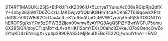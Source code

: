 $START$1MASUKJ23jS+EtPkUFrxK2096lU+5LdryaTYunuXc036eRGIpRjs2dfXY+4nby363hW7D6ZCKzLLMKDwjvzfrQkhKGHm1t4aADKhE7T6I9qowkXPrzddGKzV3QWBiR2OkOax4ntLirK2uf6eAUpGcMVWOyqVy0roRjS5fOSQNOYrhEROTSg/kxY7m5zDPW3B2ljon09vmw6yAYPQ8AgQSPj2YBwtWGFJ75emu6X285iQ4/zbyCTIqMbYxLX+zXHKI1SbmYEXsO0ehc8ZvkeJQ7o9OencQwZosYtqKD4zENrsigX+yp4p2890PAS3LMjReuDIEBoF522Oj/wouIYtnA==$END$